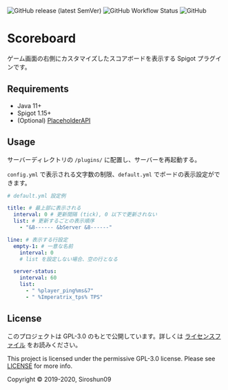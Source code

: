 ![GitHub release (latest SemVer)](https://img.shields.io/github/v/release/okocraft/Scoreboard)
![GitHub Workflow Status](https://img.shields.io/github/workflow/status/okocraft/Scoreboard/Java%20CI)
![GitHub](https://img.shields.io/github/license/okocraft/Scoreboard)

# Scoreboard

ゲーム画面の右側にカスタマイズしたスコアボードを表示する Spigot プラグインです。

## Requirements

- Java 11+
- Spigot 1.15+
- (Optional) [PlaceholderAPI](https://www.spigotmc.org/resources/placeholderapi.6245/)

## Usage

サーバーディレクトリの `/plugins/` に配置し、サーバーを再起動する。

`config.yml` で表示される文字数の制限、`default.yml` でボードの表示設定ができます。

```yaml
# default.yml 設定例

title: # 最上部に表示される
  interval: 0 # 更新間隔 (tick), 0 以下で更新されない
  list: # 更新するごとの表示順序
    - "&8------ &bServer &8------"

line: # 表示する行設定
  empty-1: # 一意な名前
    interval: 0
    # list を設定しない場合、空の行となる

  server-status:
    interval: 60
    list:
      - " %player_ping%ms&7"
      - " %Imperatrix_tps% TPS"
```

## License

このプロジェクトは GPL-3.0 のもとで公開しています。詳しくは [ライセンスファイル](LICENSE) をお読みください。

This project is licensed under the permissive GPL-3.0 license. Please see [LICENSE](LICENSE) for more info.

Copyright © 2019-2020, Siroshun09
